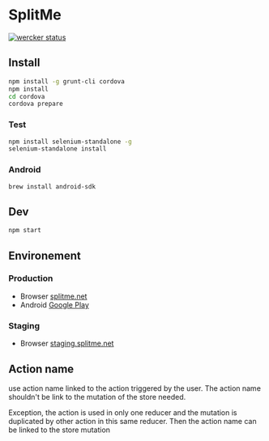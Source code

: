 # SplitMe

[![wercker status](https://app.wercker.com/status/5ad10e66eced6a3bfc139f962105324e/m/master "wercker status")](https://app.wercker.com/project/bykey/5ad10e66eced6a3bfc139f962105324e)

## Install

```sh
npm install -g grunt-cli cordova
npm install
cd cordova
cordova prepare
```
### Test

```sh
npm install selenium-standalone -g
selenium-standalone install
```

### Android

```sh
brew install android-sdk
```

## Dev

```sh
npm start
```

## Environement

### Production
- Browser [splitme.net](https://splitme.net)
- Android [Google Play](https://play.google.com/store/apps/details?id=com.split.app)

### Staging
- Browser [staging.splitme.net](https://staging.splitme.net)

## Action name

use action name linked to the action triggered by the user. The action name shouldn't be link to the mutation of the store needed.

Exception, the action is used in only one reducer and the mutation is duplicated by other action in this same reducer. Then the action name can be linked to the store mutation
